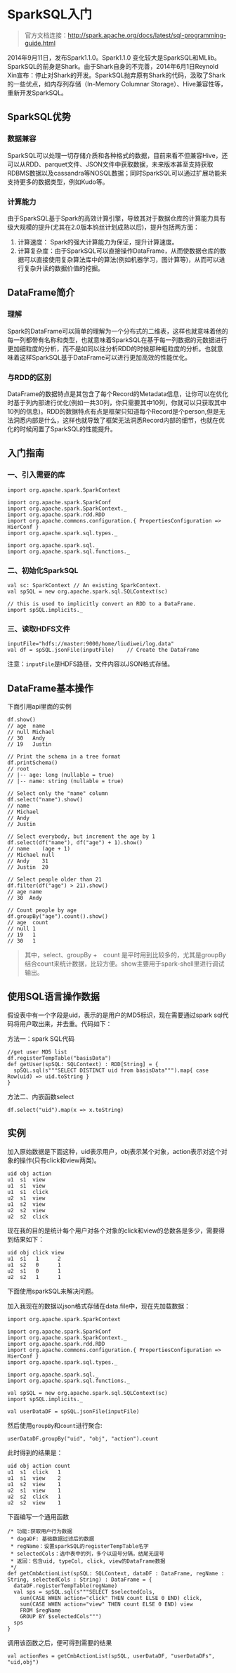 # SparkSQL入门

> 官方文档连接：[http:\/\/spark.apache.org\/docs\/latest\/sql-programming-guide.html](http://spark.apache.org/docs/latest/sql-programming-guide.html)

2014年9月11日，发布Spark1.1.0。Spark1.1.0 变化较大是SparkSQL和MLlib。SparkSQL的前身是Shark。由于Shark自身的不完善，2014年6月1日Reynold Xin宣布：停止对Shark的开发。SparkSQL抛弃原有Shark的代码，汲取了Shark的一些优点，如内存列存储（In-Memory Columnar Storage）、Hive兼容性等，重新开发SparkSQL。

## SparkSQL优势

### 数据兼容

SparkSQL可以处理一切存储介质和各种格式的数据，目前来看不但兼容Hive，还可以从RDD、parquet文件、JSON文件中获取数据，未来版本甚至支持获取RDBMS数据以及cassandra等NOSQL数据；同时SparkSQL可以通过扩展功能来支持更多的数据类型，例如Kudo等。

### 计算能力

由于SparkSQL基于Spark的高效计算引擎，导致其对于数据仓库的计算能力具有级大规模的提升\(尤其在2.0版本钨丝计划成熟以后\)，提升包括两方面：

1. 计算速度： Spark的强大计算能力为保证，提升计算速度。
2. 计算复杂度：由于SparkSQL可以直接操作DataFrame，从而使数据仓库的数据可以直接使用复杂算法库中的算法\(例如机器学习，图计算等\)，从而可以进行复杂升读的数据价值的挖掘。

## DataFrame简介

### 理解

Spark的DataFrame可以简单的理解为一个分布式的二维表，这样也就意味着他的每一列都带有名称和类型，也就意味着SparkSQL在基于每一列数据的元数据进行更加细粒度的分析，而不是如同以往分析RDD的时候那种粗粒度的分析。也就意味着这样SparkSQL基于DataFrame可以进行更加高效的性能优化。

### 与RDD的区别

DataFrame的数据特点是其包含了每个Record的Metadata信息，让你可以在优化时基于列内部进行优化\(例如一共30列，你只需要其中10列，你就可以只获取其中10列的信息\)。RDD的数据特点有点是框架只知道每个Record是个person,但是无法洞悉内部是什么，这样也就导致了框架无法洞悉Record内部的细节，也就在优化的时候闲置了SparkSQL的性能提升。

## 入门指南

### 一、引入需要的库

```
import org.apache.spark.SparkContext

import org.apache.spark.SparkConf
import org.apache.spark.SparkContext._
import org.apache.spark.rdd.RDD
import org.apache.commons.configuration.{ PropertiesConfiguration => HierConf }
import org.apache.spark.sql.types._

import org.apache.spark.sql._
import org.apache.spark.sql.functions._
```

### 二、初始化SparkSQL

```
val sc: SparkContext // An existing SparkContext.
val spSQL = new org.apache.spark.sql.SQLContext(sc)

// this is used to implicitly convert an RDD to a DataFrame.
import spSQL.implicits._
```

### 三、读取HDFS文件

```
inputFile="hdfs://master:9000/home/liudiwei/log.data"
val df = spSQL.jsonFile(inputFile)    // Create the DataFrame
```

注意：`inputFile`是HDFS路径，文件内容以JSON格式存储。

## DataFrame基本操作

下面引用api里面的实例

```
df.show()
// age  name
// null Michael
// 30   Andy
// 19   Justin

// Print the schema in a tree format
df.printSchema()
// root
// |-- age: long (nullable = true)
// |-- name: string (nullable = true)

// Select only the "name" column
df.select("name").show()
// name
// Michael
// Andy
// Justin

// Select everybody, but increment the age by 1
df.select(df("name"), df("age") + 1).show()
// name    (age + 1)
// Michael null
// Andy    31
// Justin  20

// Select people older than 21
df.filter(df("age") > 21).show()
// age name
// 30  Andy

// Count people by age
df.groupBy("age").count().show()
// age  count
// null 1
// 19   1
// 30   1
```

> 其中，select、groupBy +　count 是平时用到比较多的，尤其是groupBy结合count来统计数据，比较方便。show主要用于spark-shell里进行调试输出。

## 使用SQL语言操作数据

假设表中有一个字段是uid，表示的是用户的MD5标识，现在需要通过spark sql代码将用户取出来，并去重。代码如下：

方法一：spark SQL代码

```
//get user MD5 list
df.registerTempTable("basisData")
def getUser(spSQL: SQLContext) : RDD[String] = {
  spSQL.sql(s"""SELECT DISTINCT uid from basisData""").map{ case Row(uid) => uid.toString }
}
```

方法二、内嵌函数select

```
df.select("uid").map(x => x.toString)
```

## 实例

加入原始数据是下面这种，uid表示用户，obj表示某个对象，action表示对这个对象的操作\(只有click和view两类\)。

```
uid obj action
u1  s1  view
u1  s1  view
u1  s1  click
u2  s1  view
u1  s2  view
u2  s2  view
u2  s2  click 
```

现在我的目的是统计每个用户对各个对象的click和view的总数各是多少，需要得到结果如下：

```
uid obj click view
u1  s1   1      2
u1  s2   0      1
u2  s1   0      1
u2  s2   1      1
```

下面使用sparkSQL来解决问题。

加入我现在的数据以json格式存储在data.file中，现在先加载数据：

```
import org.apache.spark.SparkContext

import org.apache.spark.SparkConf
import org.apache.spark.SparkContext._
import org.apache.spark.rdd.RDD
import org.apache.commons.configuration.{ PropertiesConfiguration => HierConf }
import org.apache.spark.sql.types._

import org.apache.spark.sql._
import org.apache.spark.sql.functions._

val spSQL = new org.apache.spark.sql.SQLContext(sc)
import spSQL.implicits._

val userDataDF = spSQL.jsonFile(inputFile)
```

然后使用`groupBy`和`count`进行聚合:

```
userDataDF.groupBy("uid", "obj", "action").count
```

此时得到的结果是：

```
uid obj action count
u1  s1  click   1
u1  s1  view    2
u1  s2  view    1
u2  s1  view    1
u2  s2  click   1
u2  s2  view    1
```

下面编写一个通用函数

```
/* 功能:获取用户行为数据
 * dagaDF: 基础数据过滤后的数据
 * regName：设置sparkSQL的registerTempTable名字 
 * selectedCols：选中表中的列，多个以逗号分隔，结尾无逗号
 * 返回：包含uid, typeCol, click, view的DataFrame数据
 */
def getCmbActionList(spSQL: SQLContext, dataDF : DataFrame, regName : String, selectedCols : String) : DataFrame = {
  dataDF.registerTempTable(regName)
  val sps = spSQL.sql(s"""SELECT $selectedCols, 
    sum(CASE WHEN action="click" THEN count ELSE 0 END) click, 
    sum(CASE WHEN action="view" THEN count ELSE 0 END) view 
    FROM $regName
    GROUP BY $selectedCols""")
  sps
}
```

调用该函数之后，便可得到需要的结果

```
val actionRes = getCmbActionList(spSQL, userDataDF, "userDataDFs", "uid,obj")
```

